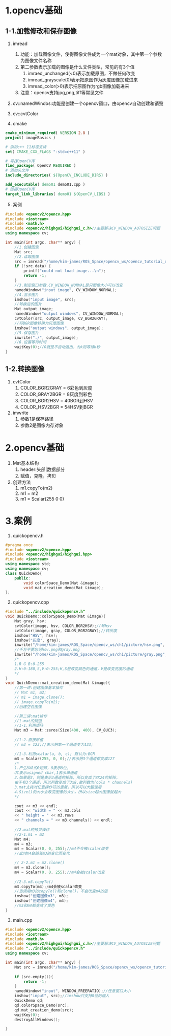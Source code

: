 # 1.opencv基础
## 1-1.加载修改和保存图像
1. imread
   1. 功能：加载图像文件，使得图像文件成为一个mat对象，其中第一个参数为图像文件名称
   2. 第二参数表示加载的图像是什么文件类型，常见的有3个值
      1. imraed_unchanged(<0)表示加载原图，不做任何改变
      2. imread_grayscale(0)表示把原图作为灰度图像加载进来
      3. imread_color(>0)表示把原图作为rgb图像加载进来
   3. 注意：opencv支持jpg,png,tiff等常见文件
2. cv::namedWindos:功能是创建一个opencv窗口，由opencv自动创建和销毁
3. cv::cvtColor

4. cmake
```cmake
cmake_minimum_required( VERSION 2.8 )
project( imageBasics )

# 添加c++ 11标准支持
set( CMAKE_CXX_FLAGS "-std=c++11" )

# 寻找OpenCV库
find_package( OpenCV REQUIRED )
# 添加头文件
include_directories( ${OpenCV_INCLUDE_DIRS} )

add_executable( demo01 demo01.cpp )
# 链接OpenCV库
target_link_libraries( demo01 ${OpenCV_LIBS} )
```
5. 案例
```cpp
#include <opencv2/opencv.hpp>
#include <iostream>
#include <math.h>
#include <opencv2/highgui/highgui_c.h>//主要解决CV_WINDOW_AUTOSIZE问题
using namespace cv;

int main(int argc, char** argv) {
	//1.创建图像
    Mat src;
    //2.读取图像
	src = imread("/home/kim-james/ROS_Space/opencv_ws/opencv_tutorial_data/images/22.jpg");
	if (!src.data) {
		printf("could not load image...\n");
		return -1;
	}
    //3.制定窗口参数,CV_WINDOW_NORMAL是只图像大小可以改变
	namedWindow("input image", CV_WINDOW_NORMAL);
    //4.显示图片
	imshow("input image", src);
    //转换后的图片
    Mat output_image;
    namedWindow("output windows", CV_WINDOW_NORMAL);
    cvtColor(src, output_image, CV_BGR2GRAY);
    //将BGR图像转换为灰度图像
    imshow("output windows", output_image);
    //5.保存图片
    imwrite("./", output_image);
    //6.设置等待时间
    waitKey(0);//0就是不自动退出，为k则等待k秒
}
```
## 1-2.转换图像
1. cvtColor
   1. COLOR_BGR2GRAY = 6彩色到灰度
   2. COLOR_GRAY2BGR = 8灰度到彩色
   3. COLOR_BGR2HSV = 40BGR到HSV
   4. COLOR_HSV2BGR = 54HSV到BGR
2. imwrite
   1. 参数1是保存路径
   2. 参数2是图像内存对象

# 2.opencv基础
1. Mat基本结构
   1. header:头部|数据部分
   2. 赋值，克隆，拷贝
2. 创建方法
   1. m1.copyTo(m2)
   2. m1 = m2
   3. m1 = Scalar(255 0 0)


# 3.案例
1. quickopencv.h
```cpp
#pragma once
#include <opencv2/opencv.hpp>
#include <opencv2/highgui/highgui.hpp>
#include <iostream>
using namespace std;
using namespace cv;
class QuickDemo{
    public:
        void colorSpace_Demo(Mat &image);
        void mat_creation_demo(Mat &image);
};
```
2. quickopencv.cpp
```cpp
#include "../include/quickopencv.h"
void QuickDemo::colorSpace_Demo(Mat &image){
    Mat gray, hsv;
    cvtColor(image, hsv, COLOR_BGR2HSV);//转hsv
    cvtColor(image, gray, COLOR_BGR2GRAY);//转灰度
    imshow("HSV", hsv);
    imshow("灰度", gray);
    imwrite("/home/kim-james/ROS_Space/opencv_ws/ch1/picture/hsv.png", hsv);
    //千万不要忘记hsv.png和gray.png
    imwrite("/home/kim-james/ROS_Space/opencv_ws/ch1/picture/gray.png", gray);
    /*
    1.R G B:0-255
    2.H:0-180,S,V:0-255;H,S是改变颜色的通道，V是改变亮度的通道
    */
}
void QuickDemo::mat_creation_demo(Mat &image){
    //第一讲:创建图像基本操作
    // Mat m1, m2;
    // m1 = image.clone();
    // image.copyTo(m2);
    //创建空白图像

    //第二讲:mat操作
    //1.mat的赋值
    //1-1.利用矩阵
    Mat m3 = Mat::zeros(Size(400, 400), CV_8UC3);
    
    //1-2.直接赋值
    // m3 = 123;//表示把第一个通道变为123;

    //1-3.利用scalar(a, b, c); 默认为:BGR
    m3 = Scalar(255, 0, 0);//表示把3个通道都变成127
    /*
    1.产生8X8的0矩阵，8表示8位，
    UC表示usigned char,1表示单通道
    2.如果是3，则是表示3通道的矩阵，所以变成了8X24的矩阵，
    由于有3个通道，所以列数变成了3x8,故列数为(cols * channels)
    3.mat支持对任意操作符的重载，所以可以大胆使用
    4.Size()的大小会改变图像的大小，所以size越大图像就越大
    */

    cout << m3 << endl;
    cout << "width = " << m3.cols 
    << " height = " << m3.rows 
    << " channels = " << m3.channels() << endl;
    
    //2.mat的拷贝操作
    //2-1.m1 = m2
    Mat m4;
    m4 = m3;
    m4 = Scalar(0, 0, 255);//m4不会被scalar改变
    //此时m4会随着m3的变化而变化

    // 2-2.m1 = m2.clone()
    m4 = m3.clone();
    m4 = Scalar(0, 0, 255);//m4会被scalar改变
    
    //2-3.m3.copyTo()
    m3.copyTo(m4);/m4会被scalar改变
    //当调用m3的copyTo()和clone()，不会改变m4的值
    imshow("创建图像m3", m3);
    imshow("创建图像m4", m4);
    //m3和m4都变成了黄色
}
```
3. main.cpp
```cpp
#include <opencv2/opencv.hpp>
#include <iostream>
#include <math.h>
#include <opencv2/highgui/highgui_c.h>//主要解决CV_WINDOW_AUTOSIZE问题
#include "../include/quickopencv.h"
using namespace cv;

int main(int argc, char** argv) {
	Mat src = imread("/home/kim-james/ROS_Space/opencv_ws/opencv_tutorial_data/images/63_12_map.png");
    
    if (src.empty()){
        return -1;
    }
    namedWindow("input", WINDOW_FREERATIO);//任意窗口大小
    imshow("input", src);//imshow只支持8位的输入
    QuickDemo qd;
    qd.colorSpace_Demo(src);
    qd.mat_creation_demo(src);
    waitKey(0);
    destroyAllWindows();

}
```